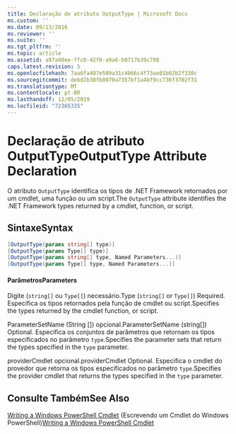 ```yaml
---
title: Declaração de atributo OutputType | Microsoft Docs
ms.custom: ''
ms.date: 09/13/2016
ms.reviewer: ''
ms.suite: ''
ms.tgt_pltfrm: ''
ms.topic: article
ms.assetid: a97a98ee-ffc0-42f0-a9a6-b0717b39c798
caps.latest.revision: 5
ms.openlocfilehash: 7aa6fa407e509a31c4066c4f73ae01b02b2f338c
ms.sourcegitcommit: debd2b38fb8070a7357bf1a4bf9cc736f3702f31
ms.translationtype: MT
ms.contentlocale: pt-BR
ms.lasthandoff: 12/05/2019
ms.locfileid: "72365335"
---
```

# <a name="outputtype-attribute-declaration"></a><span data-ttu-id="6bdd3-102">Declaração de atributo OutputType</span><span class="sxs-lookup"><span data-stu-id="6bdd3-102">OutputType Attribute Declaration</span></span>

<span data-ttu-id="6bdd3-103">O atributo `OutputType` identifica os tipos de .NET Framework retornados por um cmdlet, uma função ou um script.</span><span class="sxs-lookup"><span data-stu-id="6bdd3-103">The `OutputType` attribute identifies the .NET Framework types returned by a cmdlet, function, or script.</span></span>

## <a name="syntax"></a><span data-ttu-id="6bdd3-104">Sintaxe</span><span class="sxs-lookup"><span data-stu-id="6bdd3-104">Syntax</span></span>

```csharp
[OutputType(params string[] type)]
[OutputType(params Type[] type)]
[OutputType(params string[] type, Named Parameters...)]
[OutputType(params Type[] type, Named Parameters...)]
```

#### <a name="parameters"></a><span data-ttu-id="6bdd3-105">Parâmetros</span><span class="sxs-lookup"><span data-stu-id="6bdd3-105">Parameters</span></span>

<span data-ttu-id="6bdd3-106">Digite (`string[]` ou `Type[]`) necessário.</span><span class="sxs-lookup"><span data-stu-id="6bdd3-106">Type (`string[]` or `Type[]`) Required.</span></span> <span data-ttu-id="6bdd3-107">Especifica os tipos retornados pela função de cmdlet ou script.</span><span class="sxs-lookup"><span data-stu-id="6bdd3-107">Specifies the types returned by the cmdlet function, or script.</span></span>

<span data-ttu-id="6bdd3-108">ParameterSetName (String []) opcional.</span><span class="sxs-lookup"><span data-stu-id="6bdd3-108">ParameterSetName (string[]) Optional.</span></span> <span data-ttu-id="6bdd3-109">Especifica os conjuntos de parâmetros que retornam os tipos especificados no parâmetro `type`.</span><span class="sxs-lookup"><span data-stu-id="6bdd3-109">Specifies the parameter sets that return the types specified in the `type` parameter.</span></span>

<span data-ttu-id="6bdd3-110">providerCmdlet opcional.</span><span class="sxs-lookup"><span data-stu-id="6bdd3-110">providerCmdlet Optional.</span></span> <span data-ttu-id="6bdd3-111">Especifica o cmdlet do provedor que retorna os tipos especificados no parâmetro `type`.</span><span class="sxs-lookup"><span data-stu-id="6bdd3-111">Specifies the provider cmdlet that returns the types specified in the `type` parameter.</span></span>

## <a name="see-also"></a><span data-ttu-id="6bdd3-112">Consulte Também</span><span class="sxs-lookup"><span data-stu-id="6bdd3-112">See Also</span></span>

<span data-ttu-id="6bdd3-113">[Writing a Windows PowerShell Cmdlet](./writing-a-windows-powershell-cmdlet.md) (Escrevendo um Cmdlet do Windows PowerShell)</span><span class="sxs-lookup"><span data-stu-id="6bdd3-113">[Writing a Windows PowerShell Cmdlet](./writing-a-windows-powershell-cmdlet.md)</span></span>

